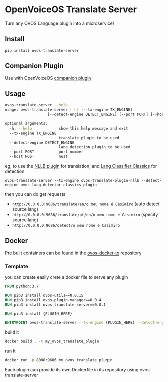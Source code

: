 # OpenVoiceOS Translate Server

Turn any OVOS Language plugin into a microservice!

## Install

`pip install ovos-translate-server`

## Companion Plugin

Use with OpenVoiceOS [companion plugin](https://github.com/OpenVoiceOS/ovos-translate-server-plugin)

## Usage

```bash
ovos-translate-server --help
usage: ovos-translate-server [-h] [--tx-engine TX_ENGINE]
                   [--detect-engine DETECT_ENGINE] [--port PORT] [--host HOST]

optional arguments:
  -h, --help            show this help message and exit
  --tx-engine TX_ENGINE
                        translate plugin to be used
  --detect-engine DETECT_ENGINE
                        lang detection plugin to be used
  --port PORT           port number
  --host HOST           host

```

eg, to use the [NLLB plugin](https://github.com/OpenVoiceOS/ovos-translate-plugin-nllb) for translation,
and [Lang Classifier Classics](https://github.com/OpenVoiceOS/ovos-lang-detector-classics-plugin) for detection

`ovos-translate-server --tx-engine ovos-translate-plugin-nllb --detect-engine ovos-lang-detector-classics-plugin`

then you can do get requests

- `http://0.0.0.0:9686/translate/en/o meu nome é Casimiro` (auto detect source lang)
- `http://0.0.0.0:9686/translate/pt/en/o meu nome é Casimiro`  (specify source lang)
- `http://0.0.0.0:9686/detect/o meu nome é Casimiro`

## Docker

Pre built containers can be found in the [ovos-docker-tx](https://github.com/OpenVoiceOS/ovos-docker-tx) repository

### Template

you can create easily crete a docker file to serve any plugin

```dockerfile
FROM python:3.7

RUN pip3 install ovos-utils==0.0.15
RUN pip3 install ovos-plugin-manager==0.0.4
RUN pip3 install ovos-translate-server==0.0.1

RUN pip3 install {PLUGIN_HERE}

ENTRYPOINT ovos-translate-server --tx-engine {PLUGIN_HERE} --detect-engine {PLUGIN_HERE}
```

build it

```bash
docker build . -t my_ovos_translate_plugin
```

run it

```bash
docker run -p 8080:9686 my_ovos_translate_plugin
```

Each plugin can provide its own Dockerfile in its repository using ovos-translate-server